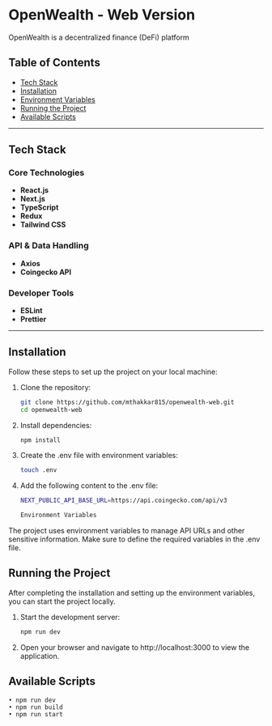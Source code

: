 # OpenWealth - Web Version

OpenWealth is a decentralized finance (DeFi) platform

## Table of Contents

- [Tech Stack](#tech-stack)
- [Installation](#installation)
- [Environment Variables](#environment-variables)
- [Running the Project](#running-the-project)
- [Available Scripts](#available-scripts)

---

## Tech Stack

### Core Technologies

- **React.js**
- **Next.js**
- **TypeScript**
- **Redux**
- **Tailwind CSS**
  
### API & Data Handling

- **Axios**
- **Coingecko API**

### Developer Tools

- **ESLint**
- **Prettier**

---

## Installation

Follow these steps to set up the project on your local machine:

1. Clone the repository:

   ```bash
   git clone https://github.com/mthakkar815/openwealth-web.git
   cd openwealth-web

2. Install dependencies:
    
    ```bash
    npm install
    
3. Create the .env file with environment variables:
    ```bash
    touch .env
    
4. Add the following content to the .env file:
    
    ```bash
    NEXT_PUBLIC_API_BASE_URL=https://api.coingecko.com/api/v3
    
    Environment Variables

The project uses environment variables to manage API URLs and other sensitive information. Make sure to define the required variables in the .env file.

## Running the Project

After completing the installation and setting up the environment variables, you can start the project locally.

1.	Start the development server:
    
    ```bash
    npm run dev

2.	Open your browser and navigate to http://localhost:3000 to view the application.

## Available Scripts

	• npm run dev
	• npm run build
	• npm run start